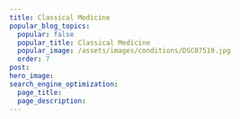 ```yaml
---
title: Classical Medicine
popular_blog_topics:
  popular: false
  popular_title: Classical Medicine
  popular_image: /assets/images/conditions/DSC07519.jpg
  order: 7
post:
hero_image:
search_engine_optimization:
  page_title:
  page_description:
---
```


